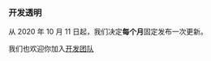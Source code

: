 ### 开发透明

从 2020 年 10 月 11 日起，我们决定**每个月**固定发布一次更新。

我们也欢迎你加入[开发团队](https://github.com/rivertwilight/ygktool)
